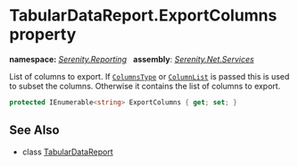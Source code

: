 # TabularDataReport.ExportColumns property
**namespace:** *[Serenity.Reporting](../../README.md#serenity.reporting-namespace)*   **assembly**: *[Serenity.Net.Services](../../README.md)*

List of columns to export. If [`ColumnsType`](ColumnsType.md) or [`ColumnList`](ColumnList.md) is passed this is used to subset the columns. Otherwise it contains the list of columns to export.

```csharp
protected IEnumerable<string> ExportColumns { get; set; }
```

## See Also

* class [TabularDataReport](../TabularDataReport.md)
